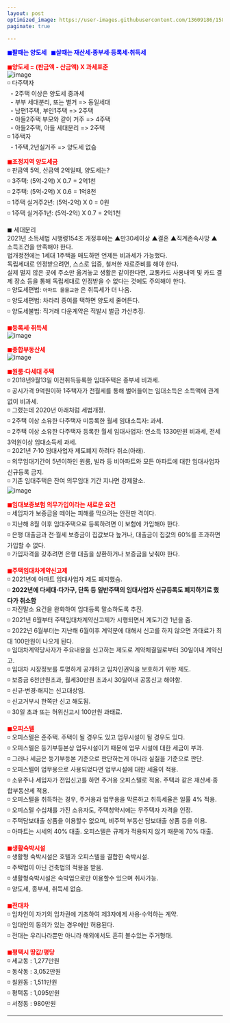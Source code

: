 ```yaml
---
layout: post
optimized_image: https://user-images.githubusercontent.com/13609186/158834851-5c5d7736-001b-448d-8bb6-eb99f2f16233.jpg
paginate: true

---
```

<span style="color:blue">**◼팔때는 양도세 &nbsp;&nbsp;◼살때는 재산세·종부세·등록세·취득세**</span><br>

<span style="color:red">**◼양도세 = (판금액 - 산금액) X 과세표준**</span><br>
![image](https://thumb.mt.co.kr/06/2021/05/2021051314510663694_1.jpg/dims/optimize/) <br>
◽ 다주택자 <br>
&nbsp; - 2주택 이상은 양도세 중과세 <br>
&nbsp; - 부부 세대분리, 또는 별거 => 동일세대 <br>
&nbsp; - 남편1주택, 부인1주택 => 2주택 <br>
&nbsp; - 아들2주택 부모와 같이 거주 => 4주택 <br>
&nbsp; - 아들2주택, 아들 세대분리 => 2주택 <br>
◽ 1주택자 <br>
&nbsp; - 1주택,2년실거주 => 양도세 없슴<br>

<span style="color:red">**◼조정지역 양도세금**</span> <br>
◽ 판금액 5억, 산금액 2억일때, 양도세는? <br>
◽ 3주택: (5억-2억) X 0.7 = 2억1천 <br>
◽ 2주택: (5억-2억) X 0.6 = 1억8천 <br>
◽ 1주택 실거주2년: (5억-2억) X 0 =  0원 <br>
◽ 1주택 실거주1년: (5억-2억) X 0.7 = 2억1천 <br>

◼ 세대분리<br>
2021년 소득세법 시행령154조 개정후에는 ▲만30세이상 ▲결혼 ▲직계존속사망 ▲소득조건을 만족해야 한다.<br>
법개정전에는 1세대 1주택을 매도하면 언제든 비과세가 가능했다. <br>
독립세대로 인정받으려면, 스스로 입증, 철저한 자료준비를 해야 한다.<br>
실제 멀지 않은 곳에 주소만 옮겨놓고 생활은 같이한다면, 교통카드 사용내역 및 카드 결제 장소 등을 통해 독립세대로 인정받을 수 없다는 것에도 주의해야 한다. <br>
◽ 양도세편법: `아파트 물물교환` 은 취득세가 더 나옴.<br>
◽ 양도세편법: 차라리 증여를 택하면 양도세 줄어든다.<br>
◽ 양도세불법: 직거래 다운계약은 적발시 벌금 가산추징.<br>

<span style="color:red">**◼등록세·취득세**</span><br>
![image](https://t1.daumcdn.net/cfile/blog/2211B6395891DCA237)<br>

<span style="color:red">**◼종합부동산세**</span><br>
![image](http://cdn.bizwatch.co.kr/news/photo/2019/01/24/0e367ee0334549d9740249280791160d112724.jpg)<br>

<span style="color:red">**◼원룸·다세대 주택**</span><br>
◽ 2018년9월13일 이전취득등록한 임대주택은 종부세 비과세. <br>
◽ 공시가격 9억원이하 1주택자가 전월세를 통해 벌어들이는 임대소득은 소득액에 관계없이 비과세.  <br>
◽ 그랬는데 2020년 아래처럼 세법개정.<br>
◽ 2주택 이상 소유한 다주택자 미등록한 월세 임대소득자: 과세.<br>
◽ 2주택 이상 소유한 다주택자 등록한 월세 임대사업자: 연소득 1330만원 비과세, 전세 3억원이상 임대소득세 과세.<br>
◽ 2021년 7·10 임대사업자 제도폐지 하려다 취소(아래).<br>
◽ 의무임대기간이 5년이하인 원룸, 빌라 등 비아파트와 모든 아파트에 대한 임대사업자 신규등록 금지.<br>
◽ 기존 임대주택은 잔여 의무임대 기간 지나면 강제말소.<br>
![image](https://pds.joongang.co.kr/news/component/htmlphoto_mmdata/202105/25/98685ea0-3b38-4055-92cf-d0414ee4d30b.jpg) <br> 

<span style="color:red">**◼임대보증보험 의무가입이라는 새로운 요건**</span><br>
◽ 세입자가 보증금을 떼이는 피해를 막으려는 안전판 격이다. <br>
◽ 지난해 8월 이후 임대주택으로 등록하려면 이 보험에 가입해야 한다. <br>
◽ 은행 대출금과 전·월세 보증금이 집값보다 높거나, 대출금이 집값의 60%를 초과하면 가입할 수 없다. <br>
◽ 가입자격을 갖추려면 은행 대출을 상환하거나 보증금을 낮춰야 한다. <br>

<span style="color:red">**◼주택임대차계약신고제**</span><br>
◽ 2021년에 아파트 임대사업자 제도 폐지했슴.<br>
◽ **2022년에 다세대·다가구, 단독 등 일반주택의 임대사업자 신규등록도 폐지하기로 했다가 취소함** <br>
◽ 자진말소 요건을 완화하여 임대등록 말소하도록 추진. <br>
◽ 2021년 6월부터 주택임대차계약신고제가 시행되면서 계도기간 1년을 줌.<br>
◽ 2022년 6월부터는 지난해 6월이후 계약분에 대해서 신고를 하지 않으면 과태료가 최대 100만원이 나오게 된다.<br>
◽ 임대차계약당사자가 주요내용을 신고하는 제도로 계약체결일로부터 30일이내 계약신고.<br>
◽ 임대차 시장정보를 투명하게 공개하고 임차인권익을 보호하기 위한 제도.<br>
◽ 보증금 6천만원초과, 월세30만원 초과시 30일이내 공동신고 해야함. <br>
◽ 신규·변경·해지는 신고대상임.<br>
◽ 신고거부시 한쪽만 신고 해도됨.<br>
◽ 30일 초과 또는 허위신고시 100만원 과태료.<br>

<span style="color:red">**◼오피스텔**</span><br>
◽ 오피스텔은 준주택. 주택이 될 경우도 있고 업무시설이 될 경우도 있다.<br>
◽ 오피스텔은 등기부등본상 업무시설이기 때문에 업무 시설에 대한 세금이 부과.<br>
◽ 그러나 세금은 등기부등본 기준으로 판단하는게 아니라 실질을 기준으로 판단.<br>
◽ 오피스텔이 업무용으로 사용되었다면 업무시설에 대한 세율이 적용.<br>
◽ 소유주나 세입자가 전입신고를 하면 주거용 오피스텔로 적용. 주택과 같은 재산세·종합부동산세 적용.<br>
◽ 오피스텔을 취득하는 경우, 주거용과 업무용을 막론하고 취득세율은 일률 4% 적용.<br>
◽ 오피스텔 수십채를 가진 소유자도, 주택청약시에는 무주택자 자격을 인정.<br>
◽ 주택담보대출 상품을 이용할수 없으며, 비주택 부동산 담보대출 상품 등을 이용.<br>
◽ 아파트는 시세의 40% 대출. 오피스텔은 규제가 적용되지 않기 때문에 70% 대출.<br>

<span style="color:red">**◼생활숙박시설**</span><br>
◽ 생활형 숙박시설은 호텔과 오피스텔을 결합한 숙박시설. <br>
◽ 주택법이 아닌 건축법의 적용을 받음.<br>
◽ 생활형숙박시설은 숙박업으로만 이용할수 있으며 취사가능.<br>
◽ 양도세, 종부세, 취득세 없슴.<br>

<span style="color:red">**◼전대차**</span><br>
◽ 임차인이 자기의 임차권에 기초하여 제3자에게 사용·수익하는 계약. <br>
◽ 임대인의 동의가 있는 경우에만 허용된다.<br>
◽ 전대는 우리나라뿐만 아니라 해외에서도 흔히 볼수있는 주거형태.<br>

<span style="color:red">**◼평택시 땅값/평당**</span><br>
◽ 세교동 : 1,277만원<br>
◽ 동삭동 : 3,052만원<br>
◽ 칠원동 : 1,511만원<br>
◽ 평택동 : 1,095만원<br>
◽ 서정동 : 980만원<br>


---
